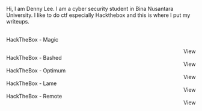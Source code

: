 Hi, I am Denny Lee. I am a cyber security student in Bina Nusantara University. I like to do ctf especially Hackthebox and this is where I put my writeups.
<br><br>



HackTheBox - Magic <div align="right">View</div>
HackTheBox - Bashed <div align="right">View</div>
HackTheBox - Optimum <div align="right">View</div>
HackTheBox - Lame <div align="right">View</div>
HackTheBox - Remote <div align="right">View</div>



